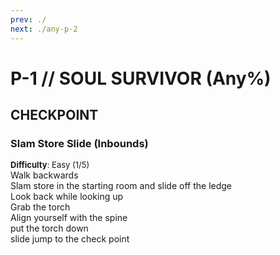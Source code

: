 ```yaml
---
prev: ./
next: ./any-p-2
---
```


# P-1 // SOUL SURVIVOR (Any%)

## CHECKPOINT

### Slam Store Slide (Inbounds)
<font size="2">
   <b>Difficulty</b>: Easy (1/5)
</font> <br/>
Walk backwards <br/>
Slam store in the starting room and slide off the ledge <br/>
Look back while looking up <br/>
Grab the torch <br/>
Align yourself with the spine <br/>
put the torch down <br/>
slide jump to the check point <br/>